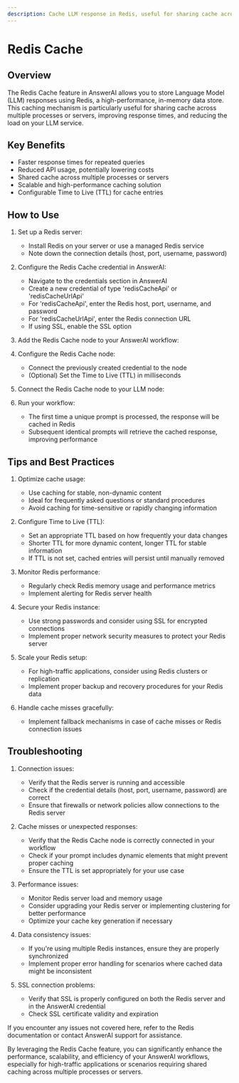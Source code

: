 ```yaml
---
description: Cache LLM response in Redis, useful for sharing cache across multiple processes or servers.
---
```


# Redis Cache

## Overview

The Redis Cache feature in AnswerAI allows you to store Language Model (LLM) responses using Redis, a high-performance, in-memory data store. This caching mechanism is particularly useful for sharing cache across multiple processes or servers, improving response times, and reducing the load on your LLM service.

## Key Benefits

- Faster response times for repeated queries
- Reduced API usage, potentially lowering costs
- Shared cache across multiple processes or servers
- Scalable and high-performance caching solution
- Configurable Time to Live (TTL) for cache entries

## How to Use

1. Set up a Redis server:
   - Install Redis on your server or use a managed Redis service
   - Note down the connection details (host, port, username, password)

2. Configure the Redis Cache credential in AnswerAI:
   - Navigate to the credentials section in AnswerAI
   - Create a new credential of type 'redisCacheApi' or 'redisCacheUrlApi'
   - For 'redisCacheApi', enter the Redis host, port, username, and password
   - For 'redisCacheUrlApi', enter the Redis connection URL
   - If using SSL, enable the SSL option
   <!-- TODO: Screenshot of creating Redis Cache credential -->

3. Add the Redis Cache node to your AnswerAI workflow:
   <!-- TODO: Screenshot of adding Redis Cache node to the workflow -->

4. Configure the Redis Cache node:
   - Connect the previously created credential to the node
   - (Optional) Set the Time to Live (TTL) in milliseconds
   <!-- TODO: Screenshot showing the configuration of the Redis Cache node -->

5. Connect the Redis Cache node to your LLM node:
   <!-- TODO: Screenshot showing the connection between Redis Cache and LLM nodes -->

6. Run your workflow:
   - The first time a unique prompt is processed, the response will be cached in Redis
   - Subsequent identical prompts will retrieve the cached response, improving performance

## Tips and Best Practices

1. Optimize cache usage:
   - Use caching for stable, non-dynamic content
   - Ideal for frequently asked questions or standard procedures
   - Avoid caching for time-sensitive or rapidly changing information

2. Configure Time to Live (TTL):
   - Set an appropriate TTL based on how frequently your data changes
   - Shorter TTL for more dynamic content, longer TTL for stable information
   - If TTL is not set, cached entries will persist until manually removed

3. Monitor Redis performance:
   - Regularly check Redis memory usage and performance metrics
   - Implement alerting for Redis server health

4. Secure your Redis instance:
   - Use strong passwords and consider using SSL for encrypted connections
   - Implement proper network security measures to protect your Redis server

5. Scale your Redis setup:
   - For high-traffic applications, consider using Redis clusters or replication
   - Implement proper backup and recovery procedures for your Redis data

6. Handle cache misses gracefully:
   - Implement fallback mechanisms in case of cache misses or Redis connection issues

## Troubleshooting

1. Connection issues:
   - Verify that the Redis server is running and accessible
   - Check if the credential details (host, port, username, password) are correct
   - Ensure that firewalls or network policies allow connections to the Redis server

2. Cache misses or unexpected responses:
   - Verify that the Redis Cache node is correctly connected in your workflow
   - Check if your prompt includes dynamic elements that might prevent proper caching
   - Ensure the TTL is set appropriately for your use case

3. Performance issues:
   - Monitor Redis server load and memory usage
   - Consider upgrading your Redis server or implementing clustering for better performance
   - Optimize your cache key generation if necessary

4. Data consistency issues:
   - If you're using multiple Redis instances, ensure they are properly synchronized
   - Implement proper error handling for scenarios where cached data might be inconsistent

5. SSL connection problems:
   - Verify that SSL is properly configured on both the Redis server and in the AnswerAI credential
   - Check SSL certificate validity and expiration

If you encounter any issues not covered here, refer to the Redis documentation or contact AnswerAI support for assistance.

By leveraging the Redis Cache feature, you can significantly enhance the performance, scalability, and efficiency of your AnswerAI workflows, especially for high-traffic applications or scenarios requiring shared caching across multiple processes or servers.
